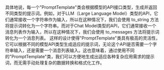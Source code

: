 具体地说，每一个"PromptTemplate"类会根据模型的API接口类型，生成并返回不同类型的提示词。例如，对于LLM（Large Language Model）类型的API，它们通常接收一个字符串作为输入，所以在这种情况下，我们会使用 to_string 方法将提示词转化为一个字符串。而对于Chat Model类型的API，它们通常接收一个消息列表作为输入，所以在这种情况下，我们会使用 to_messages 方法将提示词转化为一个消息列表。
这样的设计使得"PromptTemplate"类具有极高的灵活性，它可以根据不同的模型API类型生成适应的提示词，无论这个API是否需要一个字符串输入，还是需要一个消息列表输入。这也意味着，通过使用不同的"PromptTemplate"类，我们可以方便地生成出适应各种复杂应用需求的提示词，而无需手动处理复杂的数据转换和格式化工作。
